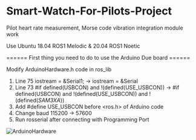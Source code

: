 # Smart-Watch-For-Pilots-Project
Pilot heart rate measurement, Morse code vibration integration module work

Use Ubuntu 18.04 ROS1 Melodic & 20.04 ROS1 Noetic

====== First thing you need to do to use the Arduino Due board ======

Modify ArduinoHardware.h code in ros_lib
  1. Line 75 iostream = &Serial1; 
  -> iostream = &Serial
  3. Line 73 #if defined(USBCON) and !(defined(USE_USBCON))
  -> #if defined(USBCON) and !(defined(USE_USBCON)) and !(defined(_SAM3XA_))
  3. Add #define USE_USBCON before <ros.h> of Arduino code
  4. Change baud 115200 -> 57600
  4. Run rosserial after connecting with Programming Port

![ArduinoHardware](https://github.com/KuGihong/Smart-watch-for-pilots-Project/assets/113013130/a3cb5c08-76b3-4f36-9d4d-6e5a4f0f1209)
